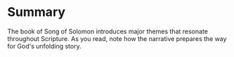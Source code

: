 # Summary

The book of Song of Solomon introduces major themes that resonate throughout Scripture. As you read, note how the narrative prepares the way for God's unfolding story.

